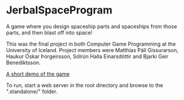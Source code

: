 JerbalSpaceProgram
==================

A game where you design spaceship parts and spaceships from those parts, and then blast off into space!

This was the final project in both Computer Game Programming at the University of Iceland. Project members were Matthías Páll Gissurarson, Haukur Óskar Þorgeirsson, Sólrún Halla Einarsdóttir and Bjarki Geir Benediktsson. 

[A short demo of the game](http://youtu.be/6cwalUbIsYM)

To run, start a web server in the root directory and browse to the ".standalone/" folder.
